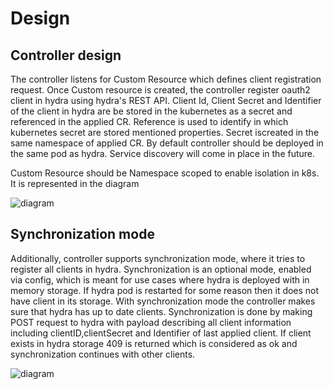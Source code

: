 # Design

## Controller design

The controller listens for Custom Resource which defines client registration request. Once Custom resource is created, the controller register oauth2 client in hydra using hydra's REST API.
Client Id, Client Secret and Identifier of the client in hydra are be stored in the kubernetes as a secret and referenced in the applied CR.
Reference is used to identify in which kubernetes secret are stored mentioned properties. Secret iscreated in the same namespace of applied CR.
By default controller should be deployed in the same pod as hydra. Service discovery will come in place in the future.

Custom Resource should be Namespace scoped to enable isolation in k8s.
It is represented in the diagram

![diagram](./assets/workflow.svg)

## Synchronization mode

Additionally, controller supports synchronization mode, where it tries to register all clients in hydra.
Synchronization is an optional mode, enabled via config, which is meant for use cases where hydra is deployed with in memory storage.
If hydra pod is restarted for some reason then it does not have client in its storage. With synchronization mode the controller makes sure that hydra has up to date clients.
Synchronization is done by making POST request to hydra with payload describing all client information including clientID,clientSecret and Identifier of last applied client.
If client exists in hydra storage 409 is returned which is considered as ok and synchronization continues with other clients.

![diagram](./assets/synchronization-mode.svg)
